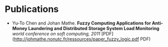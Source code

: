 # Publications

- Yu-To Chen and Johan Mathe. **Fuzzy Computing Applications for Anti-Money Laundering and Distributed Storage System Load Monitoring** *world conference on soft computing, 2011* [PDF](http://johmathe.nonutc.fr/ressources/paper_fuzzy_logic.pdf PDF)
